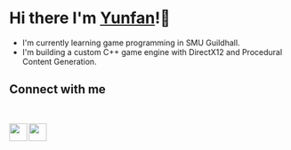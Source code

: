 # Hi there I'm [Yunfan][portfolio]!👋

- I'm currently learning game programming in SMU Guildhall.
- I'm building a custom C++ game engine with DirectX12 and Procedural Content Generation.

## Connect with me

<br>

[<img align="left" width="32px" src="https://img.icons8.com/?size=100&id=rHeIASNeN99k&format=png&color=000000" />][portfolio]
[<img align="left" width="32px" src="https://img.icons8.com/?size=100&id=xuvGCOXi8Wyg&format=png&color=000000" />][LinkedIn]

<br>

[portfolio]: https://www.yunfanhe.com 
[linkedin]: https://www.linkedin.com/in/yunfan-he/

<!--
**cloud-sail/cloud-sail** is a ✨ _special_ ✨ repository because its `README.md` (this file) appears on your GitHub profile.

Here are some ideas to get you started:

- 🔭 I’m currently working on ...
- 🌱 I’m currently learning ...
- 👯 I’m looking to collaborate on ...
- 🤔 I’m looking for help with ...
- 💬 Ask me about ...
- 📫 How to reach me: ...
- 😄 Pronouns: ...
- ⚡ Fun fact: ...
-->

